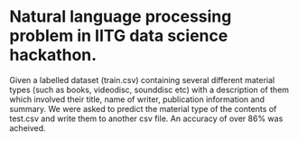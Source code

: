 # Natural language processing problem in IITG data science hackathon.
Given a labelled dataset (train.csv) containing several different material types (such as books, videodisc, sounddisc etc) with a description of them which involved their title, name of writer, publication information and summary.
We were asked to predict the material type of the contents of test.csv and write them to another csv file.
An accuracy of over 86% was acheived.
